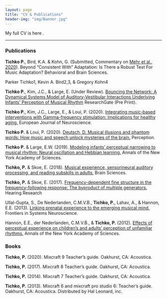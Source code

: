 ```yaml
---
layout: page
title: "CV & Publications"
header-img: "img/Banner.jpg"
---
```


My full CV is here <a href="/CV/PT_CV_2020.pdf" target="_blank"><i class="fa fa-file-text fa-md"></i></a>.

___

### Publications

**Tichko P.**, Bird, K.A. & Kohn, G. (Submitted, Commentary on [Mehr et al., 2020](https://www.cambridge.org/core/journals/behavioral-and-brain-sciences/article/origins-of-music-in-credible-signaling/82D36C04DA04D96AD9A77EEAF4BBFB34)). Beyond “Consistent With” Adaptation: Is There a Robust Test For Music Adaptation? Behavioral and Brain Sciences.

Parker Tichko1, Kevin A. Bird2,3, & Gregory Kohn4

**Tichko P.**, Kim, J.C., & Large, E. (Under Review). [Bouncing the Network: A Dynamical Systems Model of Auditory-Vestibular Interactions Underlying Infants' Perception of Musical Rhythm](https://www.researchgate.net/publication/340967869_Bouncing_the_Network_A_Dynamical_Systems_Model_of_Auditory-Vestibular_Interactions_Underlying_Infants'_Perception_of_Musical_Rhythm) ResearchGate (Pre Print). 

**Tichko P.**, Kim, J.C., Large, E., & Loui, P. (2020). [Integrating music-based interventions with Gamma-frequency stimulation: Implications for healthy aging.](https://onlinelibrary.wiley.com/doi/abs/10.1111/ejn.15059?af=R) European Journal of Neuroscience.

**Tichko P.** & Loui, P. (2020). [Deutsch, D. Musical illusions and phantom words: How music and speech unlock mysteries of the brain.](https://doi.org/10.1177/0301006620924926) Perception.

**Tichko P.** & Large, E.W. (2019). [Modeling infants’ perceptual narrowing to musical rhythm: Neural oscillation and Hebbian learning.](https://doi.org/10.1111/nyas.14050) Annals of the New York Academy of Sciences.

**Tichko, P.** & Skoe, E. (2018). [Musical experience, sensorineural auditory processing, and reading subskills in adults.](https://doi.org/10.3390/brainsci8050077) Brain Sciences.

**Tichko, P.** & Skoe, E. (2017). [Frequency-dependent fine structure in the frequency-following response: The byproduct of multiple generators.](https://doi.org/10.1016/j.heares.2017.01.014) Hearing Research

Ullal-Gupta, S., De Nederlanden, C.M.V.B., **Tichko, P.**, Lahav, A., & Hannon, E.E. (2013). [Linking prenatal experience to the emerging musical mind.](https://doi.org/10.3389/fnsys.2013.00048) Frontiers in Systems Neuroscience.  
 
Hannon, E.E., der Nederlanden, C.M.V.B., & **Tichko, P.** (2012). [Effects of perceptual experience on children’s and adults’ perception of unfamiliar rhythms.](https://doi.org/10.1111/j.1749-6632.2012.06466.x) Annals of the New York Academy of Sciences. 

### Books

__Tichko, P.__ (2020). Mixcraft 9 Teacher’s guide. Oakhurst, CA: Acoustica.

__Tichko, P.__ (2017). Mixcraft 8 Teacher’s guide. Oakhurst, CA: Acoustica.

__Tichko, P.__ (2014). Mixcraft 7 Teacher’s guide. Oakhurst, CA: Acoustica.

__Tichko, P.__ (2013). Mixcraft 6 and mixcraft pro studio 6: Teacher’s guide. Oakhurst, CA: Acoustica. Distributed by Hal Leonard, inc.

